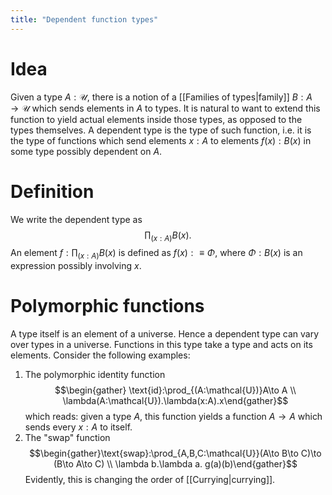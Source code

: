 ```yaml
---
title: "Dependent function types"
---
```


# Idea
Given a type $A:\mathcal{U}$, there is a notion of a [[Families of types|family]] $B:A\to \mathcal{U}$ which sends elements in $A$ to types. It is natural to want to extend this function to yield actual elements inside those types, as opposed to the types themselves. A dependent type is the type of such function, i.e. it is the type of functions which send elements $x:A$ to elements $f(x):B(x)$ in some type possibly dependent on $A$.

# Definition
We write the dependent type as $$\prod_{(x:A)}B(x).$$ An element $f:\prod_{(x:A)}B(x)$ is defined as $f(x):\equiv\Phi$, where $\Phi:B(x)$ is an expression possibly involving $x$.

# Polymorphic functions
A type itself is an element of a universe. Hence a dependent type can vary over types in a universe. Functions in this type take a type and acts on its elements. Consider the following examples:

1. The polymorphic identity function $$\begin{gather} \text{id}:\prod_{(A:\mathcal{U})}A\to A \\ \lambda(A:\mathcal{U}).\lambda(x:A).x\end{gather}$$ which reads: given a type $A$, this function yields a function $A\to A$ which sends every $x:A$ to itself.
2. The "swap" function $$\begin{gather}\text{swap}:\prod_{A,B,C:\mathcal{U}}(A\to B\to C)\to (B\to A\to C) \\ \lambda b.\lambda a. g(a)(b)\end{gather}$$ Evidently, this is changing the order of [[Currying|currying]].